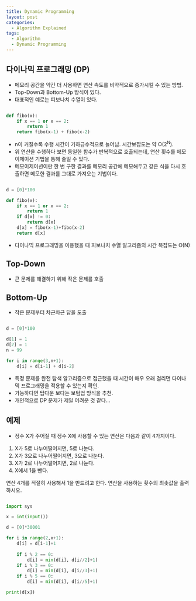 ```yaml
---
title: Dynamic Programming
layout: post
categories:
  - Algorithm Explained
tags:
  - Algorithm
  - Dynamic Programming
---
```


## 다이나믹 프로그래밍 (DP)

* 메모리 공간을 약간 더 사용하면 연산 속도를 비약적으로 증가시킬 수 있는 방법.
* Top-Down과 Bottom-Up 방식이 있다.
* 대표적인 예로는 피보나치 수열이 있다.

```python

def fibo(x):
    if x == 1 or x == 2:
        return 1
    return fibo(x-1) + fibo(x-2)
```

* n이 커질수록 수행 시간이 기하급수적으로 늘어남. 시간보잡도는 약 O(2<sup>N</sup>).
* 위 연산을 수행하다 보면 동일한 함수가 반복적으로 호출되는데, 연산 횟수를 메모이제이션 기법을 통해 줄일 수 있다.
* 메모이제이션이란 한 번 구한 결과를 메모리 공간에 메모해두고 같은 식을 다시 호출하면 메모한 결과를 그대로 가져오는 기법이다.

```python

d = [0]*100

def fibo(x):
    if x == 1 or x == 2:
        return 1
    if d[x] != 0:
        return d[x]
    d[x] = fibo(x-1)+fibo(x-2)
    return d[x]

```

* 다이나믹 프로그래밍을 이용했을 때 피보나치 수열 알고리즘의 시간 복잡도는 O(N)

## Top-Down

* 큰 문제를 해결하기 위해 작은 문제를 호출

## Bottom-Up

* 작은 문제부터 차근차근 답을 도출

```python

d = [0]*100

d[1] = 1
d[2] = 1
n = 99

for i in range(3,n+1):
    d[i] = d[i-1] + d[i-2]

```

* 특정 문제를 완전 탐색 알고리즘으로 접근했을 때 시간이 매우 오래 걸리면 다이나믹 프로그래밍을 적용할 수 있는지 확인.
* 가능하다면 탑다운 보다는 보텀업 방식을 추천.
* 개인적으로 DP 문제가 제일 어려운 것 같다...

## 예제

* 정수 X가 주어질 때 정수 X에 사용할 수 있는 연산은 다음과 같이 4가지이다.

1. X가 5로 나누어떨어지면, 5로 나눈다.
2. X가 3으로 나누어떨어지면, 3으로 나눈다.
3. X가 2로 나누어떨어지면, 2로 나눈다.
4. X에서 1을 뺀다.

연산 4개를 적절히 사용해서 1을 만드려고 한다. 연산을 사용하는 횟수의 최솟값을 출력하시오.

```python

import sys

x = int(input())

d = [0]*30001

for i in range(2,x+1):
    d[i] = d[i-1]+1
    
    if i % 2 == 0:
        d[i] = min(d[i], d[i//2]+1)
    if i % 3 == 0:
        d[i] = min(d[i], d[i//3]+1)
    if i % 5 == 0:
        d[i] = min(d[i], d[i//5]+1)

print(d[x])

```


